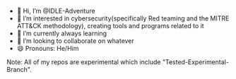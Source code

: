 - 👋 Hi, I’m @IDLE-Adventure
- 👀 I’m interested in cybersecurity(specifically Red teaming and the MITRE ATT&CK methodology), creating tools and programs related to it
- 🌱 I’m currently always learning
- 💞️ I’m looking to collaborate on whatever
- 😄 Pronouns: He/Him

Note: All of my repos are experimental which include "Tested-Experimental-Branch".
